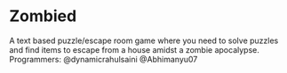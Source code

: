 # Zombied
A text based puzzle/escape room game where you need to solve puzzles and find items to escape from a house amidst a zombie apocalypse.
Programmers:
@dynamicrahulsaini
@Abhimanyu07
